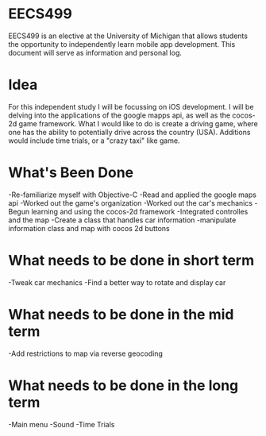 EECS499
=======

EECS499 is an elective at the University of Michigan that allows students the opportunity to independently learn mobile app development. This document will serve as information and personal log.

Idea
====
For this independent study I will be focussing on iOS development. I will be delving into the applications of the google mapps api, as well as the cocos-2d game framework. What I would like to do is create a driving game, where one has the ability to potentially drive across the country (USA). Additions would include time trials, or a "crazy taxi" like game.

What's Been Done
================
-Re-familiarize myself with Objective-C
-Read and applied the google maps api
-Worked out the game's organization
-Worked out the car's mechanics
-Begun learning and using the cocos-2d framework
-Integrated controlles and the map
-Create a class that handles car information
-manipulate information class and map with cocos 2d buttons

What needs to be done in short term
===================================
-Tweak car mechanics
-Find a better way to rotate and display car

What needs to be done in the mid term
=====================================
-Add restrictions to map via reverse geocoding

What needs to be done in the long term
======================================
-Main menu
-Sound
-Time Trials

